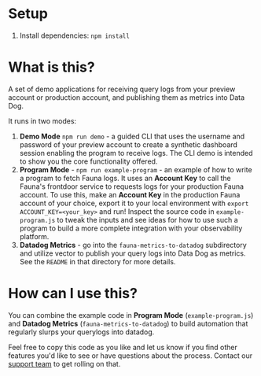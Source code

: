 # Setup

1. Install dependencies: `npm install`

# What is this?

A set of demo applications for receiving query logs from your preview account or production account, and publishing them as metrics into Data Dog.

It runs in two modes:

1. **Demo Mode** `npm run demo` - a guided CLI that uses the username and password of your preview account to create a synthetic dashboard session enabling the program to receive logs. The CLI demo is intended to show you the core functionality offered.
2. **Program Mode** - `npm run example-program` - an example of how to write a program to fetch Fauna logs. It uses an **Account Key** to call the Fauna's frontdoor service to requests logs for your production Fauna account. To use this, make an **Account Key** in the production Fauna account of your choice, export it to your local environment with `export ACCOUNT_KEY=<your_key>` and run! Inspect the source code in `example-program.js` to tweak the inputs and see ideas for how to use such a program to build a more complete integration with your observability platform.
3. **Datadog Metrics** - go into the `fauna-metrics-to-datadog` subdirectory and utilize vector to publish your query logs into Data Dog as metrics. See the `README` in that directory for more details.

# How can I use this?

You can combine the example code in **Program Mode** (`example-program.js`) and **Datadog Metrics** (`fauna-metrics-to-datadog`) to build automation that regularly slurps your querylogs into datadog.

Feel free to copy this code as you like and let us know if you find other features you'd like to see or have questions about the process. Contact our [support team](https://support.fauna.com/hc) to get rolling on that.


